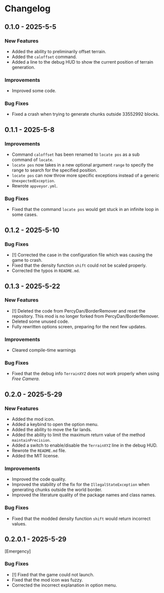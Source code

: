 # Changelog

## 0.1.0 - 2025-5-5

### New Features
- Added the ability to preliminarily offset terrain.  
- Added the `caloffset` command.  
- Added a line to the debug HUD to show the current position of terrain generation.  

### Improvements
- Improved some code.  

### Bug Fixes
- Fixed a crash when trying to generate chunks outside 33552992 blocks.  


## 0.1.1 - 2025-5-8

### Improvements
- Command `caloffset` has been renamed to `locate pos` as a sub command of `locate`.  
- `locate pos` now takes in a new optional argument `range` to specify the range to search for the specified position.  
- `locate pos` can now throw more specific exceptions instead of a generic `UnexpectedException`.  
- Rewrote `appveyor.yml`.  

### Bug Fixes
- Fixed that the command `locate pos` would get stuck in an infinite loop in some cases.  


## 0.1.2 - 2025-5-10

### Bug Fixes
- [!] Corrected the case in the configuration file which was causing the game to crash.
- Fixed that the density function `shift` could not be scaled properly.  
- Corrected the typos in `README.md`.



## 0.1.3 - 2025-5-22

### New Features
- [!] Deleted the code from PercyDan/BorderRemover and reset the repository. This mod is no longer forked from PercyDan/BorderRemover.
- Deleted some unused code.
- Fully rewritten options screen, preparing for the next few updates.

### Improvements
- Cleared compile-time warnings

### Bug Fixes
- Fixed that the debug info `TerrainXYZ` does not work properly when using _Free Camera_.

## 0.2.0 - 2025-5-29

### New Features
- Added the mod icon.
- Added a keybind to open the option menu.
- Added the ability to move the far lands.
- Added the ability to limit the maximum return value of the method `maintainPrecision`.
- Added a switch to enable/disable the `TerrainXYZ` line in the debug HUD.
- Rewrote the `README.md` file.
- Added the MIT license.

### Improvements
- Improved the code quality.
- Improved the stability of the fix for the `IllegalStateException` when generating chunks outside the world border.
- Improved the literature quality of the package names and class names.

### Bug Fixes
- Fixed that the modded density function `shift` would return incorrect values.

## 0.2.0.1 - 2025-5-29

[Emergency]

### Bug Fixes
- [!] Fixed that the game could not launch.
- Fixed that the mod icon was fuzzy.
- Corrected the incorrect explanation in option menu.